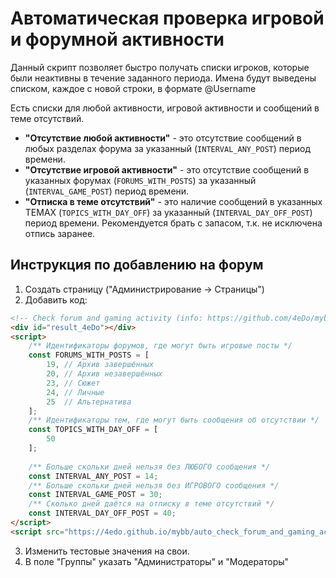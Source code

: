 # Автоматическая проверка игровой и форумной активности

Данный скрипт позволяет быстро получать списки игроков, которые были неактивны в течение заданного периода. Имена будут выведены списком, каждое с новой строки, в формате @Username

Есть списки для любой активности, игровой активности и сообщений в теме отсутствий.

- **"Отсутствие любой активности"** - это отсутствие сообщений в любых разделах форума за указанный (```INTERVAL_ANY_POST```) период времени.
- **"Отсутствие игровой активности"** - это отсутствие сообщений в указанных форумах (```FORUMS_WITH_POSTS```) за указанный (```INTERVAL_GAME_POST```) период времени.
- **"Отписка в теме отсутствий"** - это наличие сообщений в указанных ТЕМАХ (```TOPICS_WITH_DAY_OFF```) за указанный (```INTERVAL_DAY_OFF_POST```) период времени. Рекомендуется брать с запасом, т.к. не исключена отпись заранее.

## Инструкция по добавлению на форум
1. Создать страницу ("Администрирование -> Страницы")
2. Добавить код:
``` html
<!-- Check forum and gaming activity (info: https://github.com/4eDo/mybb/tree/main/auto_check_forum_and_gaming_activity#readme ) -->
<div id="result_4eDo"></div>
<script>
	/** Идентификаторы форумов, где могут быть игровые посты */
	const FORUMS_WITH_POSTS = [
		19, // Архив завершённых
		20, // Архив незавершённых
		23, // Сюжет
		24, // Личные
		25  // Альтернатива
	];
	/** Идентификаторы тем, где могут быть сообщения об отсутствии */
	const TOPICS_WITH_DAY_OFF = [
		50
	];
	
	/** Больше скольки дней нельзя без ЛЮБОГО сообщения */
	const INTERVAL_ANY_POST = 14;
	/** Больше скольки дней нельзя без ИГРОВОГО сообщения */
	const INTERVAL_GAME_POST = 30;
	/** Сколько дней даётся на отписку в теме отсутствий */
	const INTERVAL_DAY_OFF_POST = 40;
</script>
<script src="https://4edo.github.io/mybb/auto_check_forum_and_gaming_activity/script.js"></script>
```
3. Изменить тестовые значения на свои.
4. В поле "Группы" указать "Администраторы" и "Модераторы"
